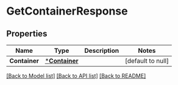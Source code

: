 # GetContainerResponse

## Properties
Name | Type | Description | Notes
------------ | ------------- | ------------- | -------------
**Container** | [***Container**](Container.md) |  | [default to null]

[[Back to Model list]](../README.md#documentation-for-models) [[Back to API list]](../README.md#documentation-for-api-endpoints) [[Back to README]](../README.md)


